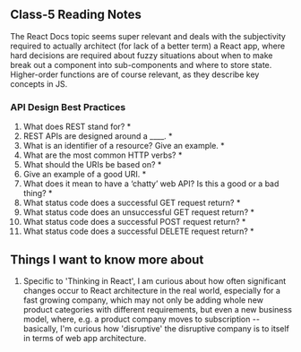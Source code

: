 ## Class-5 Reading Notes  
<p>The React Docs topic seems super relevant and deals with the subjectivity required to actually architect (for lack of a better term) a React app, where hard decisions are required about fuzzy situations about when to make break out a component into sub-components and where to store state. Higher-order functions are of course relevant, as they describe key concepts in JS.</p>

### API Design Best Practices

1. What does REST stand for?
    * 
2. REST APIs are designed around a ____.
    * 
3. What is an identifier of a resource? Give an example.
    * 
4. What are the most common HTTP verbs?
    * 
5. What should the URIs be based on?
    * 
6. Give an example of a good URI.
    * 
7. What does it mean to have a ‘chatty’ web API? Is this a good or a bad thing?
    * 
8. What status code does a successful GET request return?
    * 
9. What status code does an unsuccessful GET request return?
    * 
10. What status code does a successful POST request return?
    * 
11. What status code does a successful DELETE request return?
    * 



## Things I want to know more about

1. Specific to 'Thinking in React', I am curious about how often significant changes occur to React architecture in the real world, especially for a fast growing company, which may not only be adding whole new product categories with different requirements, but even a new business model, where, e.g. a product company moves to subscription -- basically, I'm curious how 'disruptive' the disruptive company is to itself in terms of web app architecture.